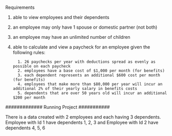 Requirements

1. able to view employees and their dependents
2. an employee may only have 1 spouse or domestic partner (not both)
3. an employee may have an unlimited number of children
4. able to calculate and view a paycheck for an employee given the following rules:
   
		 1. 26 paychecks per year with deductions spread as evenly as possible on each paycheck
		 2. employees have a base cost of $1,000 per month (for benefits)
		 3. each dependent represents an additional $600 cost per month (for benefits)
		 4. employees that make more than $80,000 per year will incur an additional 2% of their yearly salary in benefits costs
		 5. dependents that are over 50 years old will incur an additional $200 per month


############# Running Project ###########

There is a data created with 2 employees and each having 3 dependents. Employee with Id 1 have dependents 1, 2, 3 and Employee with Id 2 have dependents 4, 5, 6
